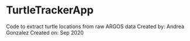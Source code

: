 # TurtleTrackerApp
Code to extract turtle locations from raw ARGOS data
Created by: Andrea Gonzalez
Created on: Sep 2020
